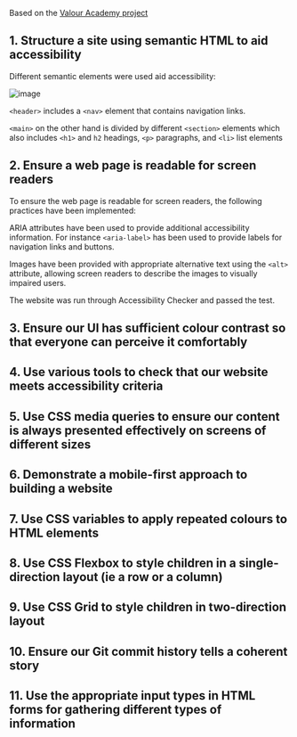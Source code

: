 Based on the <a href="https://github.com/benante/agency-website"> Valour Academy project</a>

## 1. Structure a site using semantic HTML to aid accessibility
Different semantic elements were used aid accessibility:

![image](https://github.com/benante/Portfolio/assets/63957194/f5f2db1d-f0c9-47bb-afe7-9f54606b4b85)

```<header>``` includes a ```<nav>``` element that contains navigation links. 

```<main>``` on the other hand is divided by different ```<section>``` elements which also includes ```<h1>``` and ```h2``` headings, ```<p>``` paragraphs, and ```<li>``` list elements 
## 2. Ensure a web page is readable for screen readers
To ensure the web page is readable for screen readers, the following practices have been implemented:

ARIA attributes have been used to provide additional accessibility information. For instance ```<aria-label>``` has been used to provide labels for navigation links and buttons.

Images have been provided with appropriate alternative text using the ```<alt>``` attribute, allowing screen readers to describe the images to visually impaired users.

The website was run through Accessibility Checker and passed the test.

## 3. Ensure our UI has sufficient colour contrast so that everyone can perceive it comfortably

## 4. Use various tools to check that our website meets accessibility criteria

## 5. Use CSS media queries to ensure our content is always presented effectively on screens of different sizes

## 6. Demonstrate a mobile-first approach to building a website

## 7. Use CSS variables to apply repeated colours to HTML elements

## 8. Use CSS Flexbox to style children in a single-direction layout (ie a row or a column)

## 9. Use CSS Grid to style children in two-direction layout

## 10. Ensure our Git commit history tells a coherent story

## 11. Use the appropriate input types in HTML forms for gathering different types of information
